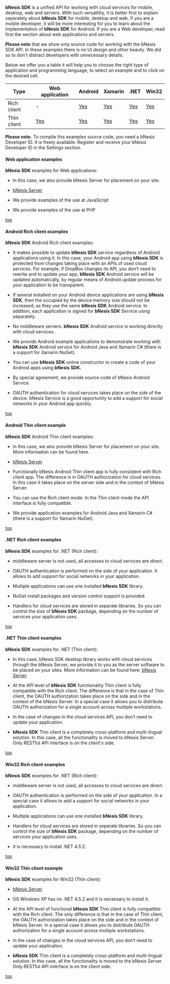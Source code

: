 ﻿**bNesis SDK** is a unified API for working with cloud services for mobile, desktop, web and servers. With such versatility, it is better first to explain separately about **bNesis SDK** for mobile, desktop and web. If you are a mobile developer, it will be more interesting for you to learn about the implementation of **bNesis SDK** for Android. If you are a Web developer, read first the section about web applications and servers.  
  

**Please note** that we show only source code for working with the bNesis SDK API. In these examples there is no UI design and other beauty. We did so to don't distract developers with unnecessary details.  
  

Below we offer you a table it will help you to choose the right type of application and programming language, to select an example and to click on the desired cell.  


| Type                 |  Web application    | Android                | Xamarin                | .NET                  | Win32                   |
| -------------------- | ------------------- | ---------------------- | ---------------------- | --------------------- | ----------------------- |
| Rich client          |          -         | [Yes](#AndroidRich)   | [Yes](#AndroidRich)   | [Yes](#NETRich)      | [Yes](#WinRich)        |
| Thin client          | [Yes](#WebThin)    | [Yes](#AndroidThin)   | [Yes](#AndroidThin)   | [Yes](#NETThin)      | [Yes](#WinThin)        |


**Please note.** To compile this examples source code, you need a bNesis Developer ID. It is freely available. Register and receive your bNesis Developer ID in the Settings section.


#### Web application examples


**bNesis SDK** examples for Web applications:  

*   In this case, we also provide bNesis Server for placement on your site.


*   [bNesis Server](/Documentation/About)


*   We provide examples of the use at JavaScript

*   We provide examples of the use at PHP


[top](#top)


#### Android Rich client examples


**bNesis SDK** Android Rich client examples:  


*   It makes possible to update **bNesis SDK** service regardless of Android applications using it. In this case, your Android app using **bNesis SDK** is protected from changes taking place with an APIs of used cloud services. For example, if DropBox changes its API, you don’t need to rewrite and to update your app. **bNesis SDK** Android service will be updated automatically, by regular means of Android update process for your application to be transparent.

*   If several installed on your Android device applications are using **bNesis SDK**, then the occupied by the device memory size should not be increased, as they use the same **bNesis SDK** Android service. In addition, each application is signed for **bNesis SDK** Service using separately.

*   No middleware servers. **bNesis SDK** Android service is working directly with cloud services.

*   We provide Android example applications to demonstrate working with **bNesis SDK** Android service for Android Java and Xamarin C# (there is a support for Xamarin NuGet).

*   You can use **bNesis SDK** online constructor to create a code of your Android apps using **bNesis SDK.**

*   By special agreement, we provide source code of bNesis Android Service.

*   OAUTH authentication for cloud services takes place on the side of the device. bNesis Service is a good opportunity to add a support for social networks in your Android app quickly.

[top](#top)


#### Android Thin client example


**bNesis SDK** Android Thin client examples:  

*   In this case, we also provide bNesis Server for placement on your site. More information can be found here.


*   [bNesis Server](/Documentation/About)


*   Functionally bNesis Android Thin client app is fully consistent with Rich client app. The difference is in OAUTH authorization for cloud services. In this case it takes place on the server side and in the context of bNesis Server.

*   You can use the Rich client mode. In the Thin client mode the API interface is fully compatible.

*   We provide application examples for Android Java and Xamarin C# (there is a support for Xamarin NuGet).


[top](#top)


#### .NET Rich client examples


**bNesis SDK** examples for .NET (Rich client):  


*   middleware server is not used, all accesses to cloud services are direct.

*   OAUTH authentication is performed on the side of your application. It allows to add support for social networks in your application.

*   Multiple applications can use one installed **bNesis SDK** library.

*   NuGet install packages and version control support is provided.

*   Handlers for cloud services are stored in separate libraries. So you can control the size of **bNesis SDK** package, depending on the number of services your application uses.


[top](#top)


#### .NET Thin client examples


**bNesis SDK** examples for .NET (Thin client):  

*   In this case, bNesis SDK desktop library works with cloud services through the bNesis Server, we provide it to you as the server software to be placed on your sites. More information can be found here: [bNesis Server](/Documentation/About)


*   At the API level of **bNesis SDK** functionality Thin client is fully compatible with the Rich client. The difference is that in the case of Thin client, the OAUTH authorization takes place on the side and in the context of the bNesis Server. In a special case it allows you to distribute OAUTH authorization for a single account across multiple workstations.

*   In the case of changes in the cloud services API, you don’t need to update your application.

*   **bNesis SDK** Thin client is a completely cross-platform and multi-lingual solution. In this case, all the functionality is moved to bNesis Server. Only RESTful API interface is on the client's side.


[top](#top)


#### Win32 Rich client examples


**bNesis SDK** examples for .NET (Rich client):  


*   middleware server is not used, all accesses to cloud services are direct.

*   OAUTH authentication is performed on the side of your application. In a special case it allows to add a support for social networks in your application.

*   Multiple applications can use one installed **bNesis SDK** library.

*   Handlers for cloud services are stored in separate libraries. So you can control the size of **bNesis SDK** package, depending on the number of services your application uses.

*   It is necessary to install .NET 4.5.2.

[top](#top)


#### Win32 Thin client example


**bNesis SDK** examples for Win32 (Thin client):  


*   [bNesis Server](/Documentation/About)


*   OS Windows XP has no .NET 4.5.2 and it is necessary to install it.

*   At the API level of functional **bNesis SDK** Thin client is fully compatible with the Rich client. The only difference is that in the case of Thin client, the OAUTH authorization takes place on the side and in the context of bNesis Server. In a special case it allows you to distribute OAUTH authorization for a single account across multiple workstations.

*   In the case of changes in the cloud services API, you don’t need to update your application.

*   **bNesis SDK** Thin client is a completely cross-platform and multi-lingual solution. In this case, all the functionality is moved to the bNesis Server. Only RESTful API interface is on the client side.

[top](#top)
